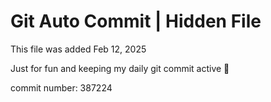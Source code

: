 # Git Auto Commit | Hidden File

This file was added Feb 12, 2025

Just for fun and keeping my daily git commit active 🤪

commit number: 387224
